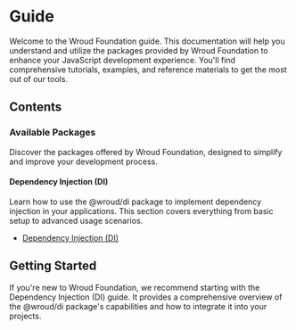 # Guide

Welcome to the Wroud Foundation guide. This documentation will help you understand and utilize the packages provided by Wroud Foundation to enhance your JavaScript development experience. You'll find comprehensive tutorials, examples, and reference materials to get the most out of our tools.

## Contents

### Available Packages

Discover the packages offered by Wroud Foundation, designed to simplify and improve your development process.

#### Dependency Injection (DI)

Learn how to use the @wroud/di package to implement dependency injection in your applications. This section covers everything from basic setup to advanced usage scenarios.

- [Dependency Injection (DI)](/guide/package/di/)

## Getting Started

If you're new to Wroud Foundation, we recommend starting with the Dependency Injection (DI) guide. It provides a comprehensive overview of the @wroud/di package's capabilities and how to integrate it into your projects.

